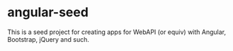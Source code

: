 # angular-seed
This is a seed project for creating apps for WebAPI (or equiv) with Angular, Bootstrap, jQuery and such.
